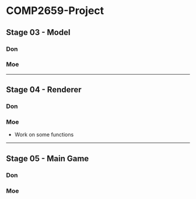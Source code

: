 # COMP2659-Project

## Stage 03 - Model
### Don

### Moe

- - - -

## Stage 04 - Renderer
### Don

### Moe
- Work on some functions 

- - - -

## Stage 05 - Main Game
### Don

### Moe
